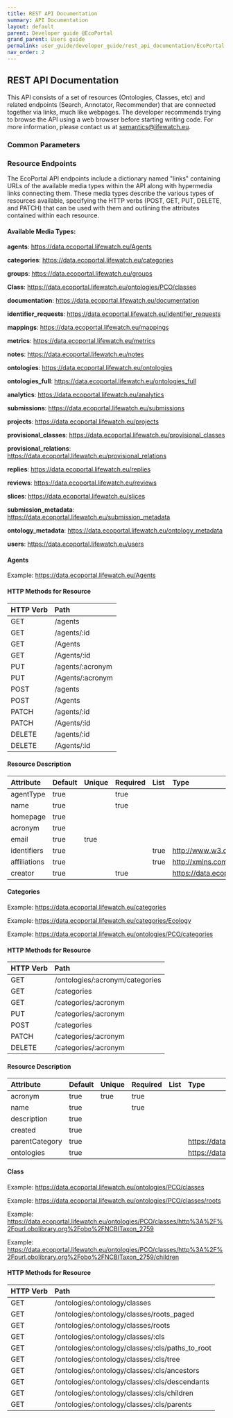 ```yaml
---
title: REST API Documentation
summary: API Documentation
layout: default
parent: Developer guide @EcoPortal
grand_parent: Users guide
permalink: user_guide/developer_guide/rest_api_documentation/EcoPortal
nav_order: 2
---
```



## REST API Documentation

This API consists of a set of resources (Ontologies, Classes, etc) and related endpoints (Search, Annotator, Recommender) that are connected together via links, much like webpages. The developer recommends trying to browse the API using a web browser before starting writing code.
For more information, please contact us at semantics@lifewatch.eu.

###	Common Parameters



###	Resource Endpoints

The EcoPortal API endpoints include a dictionary named "links" containing URLs of the available media types within the API along with hypermedia links connecting them. These media types describe the various types of resources available, specifying the HTTP verbs (POST, GET, PUT, DELETE, and PATCH) that can be used with them and outlining the attributes contained within each resource.

#### Available Media Types:

__agents__: https://data.ecoportal.lifewatch.eu/Agents

__categories__: https://data.ecoportal.lifewatch.eu/categories

__groups__: https://data.ecoportal.lifewatch.eu/groups

__Class__: https://data.ecoportal.lifewatch.eu/ontologies/PCO/classes

__documentation__: https://data.ecoportal.lifewatch.eu/documentation

__identifier_requests__: https://data.ecoportal.lifewatch.eu/identifier_requests

__mappings__: https://data.ecoportal.lifewatch.eu/mappings

__metrics__: https://data.ecoportal.lifewatch.eu/metrics

__notes__: https://data.ecoportal.lifewatch.eu/notes

__ontologies__: https://data.ecoportal.lifewatch.eu/ontologies

__ontologies_full__: https://data.ecoportal.lifewatch.eu/ontologies_full

__analytics__: https://data.ecoportal.lifewatch.eu/analytics

__submissions__: https://data.ecoportal.lifewatch.eu/submissions

__projects__: https://data.ecoportal.lifewatch.eu/projects

__provisional_classes__: https://data.ecoportal.lifewatch.eu/provisional_classes

__provisional_relations__: https://data.ecoportal.lifewatch.eu/provisional_relations

__replies__: https://data.ecoportal.lifewatch.eu/replies

__reviews__: https://data.ecoportal.lifewatch.eu/reviews

__slices__: https://data.ecoportal.lifewatch.eu/slices

__submission_metadata__: https://data.ecoportal.lifewatch.eu/submission_metadata

__ontology_metadata__: https://data.ecoportal.lifewatch.eu/ontology_metadata

__users__: https://data.ecoportal.lifewatch.eu/users

#### Agents

Example: https://data.ecoportal.lifewatch.eu/Agents

#### HTTP Methods for Resource

| HTTP Verb | Path             |
|:----------|:-----------------|
| GET       | /agents          | 
| GET       | /agents/:id      | 
| GET       | /Agents          | 
| GET       | /Agents/:id      | 
| PUT       | /agents/:acronym | 
| PUT       | /Agents/:acronym | 
| POST      | /agents          | 
| POST      | /Agents          | 
| PATCH     | /agents/:id      | 
| PATCH     | /Agents/:id      | 
| DELETE    | /agents/:id      | 
| DELETE    | /Agents/:id      | 

#### Resource Description

| Attribute     | Default | Unique | Required | List | Type                                                |
|:--------------|:--------|:-------|:---------|:-----|:----------------------------------------------------|
| agentType     | true    |        | true     |      |                                                     |
| name          | true    |        | true     |      |                                                     |
| homepage      | true    |        |          |      |                                                     |
| acronym       | true    |        |          |      |                                                     |
| email         | true    | true   |          |      |                                                     |
| identifiers   | true    |        |          | true | http://www.w3.org/ns/adms#Identifier                |
| affiliations  | true    |        |          | true | http://xmlns.com/foaf/0.1/Agent                     |
| creator       | true    |        | true     |      | https://data.ecoportal.lifewatch.eu/metadata/users  |

#### Categories

Example: https://data.ecoportal.lifewatch.eu/categories

Example: https://data.ecoportal.lifewatch.eu/categories/Ecology

Example: https://data.ecoportal.lifewatch.eu/ontologies/PCO/categories

#### HTTP Methods for Resource

| HTTP Verb | Path                            |
|:----------|:--------------------------------|
| GET       | /ontologies/:acronym/categories | 
| GET       | /categories                     | 
| GET       | /categories/:acronym            | 
| PUT       | /categories/:acronym            | 
| POST      | /categories                     | 
| PATCH     | /categories/:acronym            | 
| DELETE    | /categories/:acronym            | 



#### Resource Description

| Attribute      | Default | Unique | Required | List | Type                                                    |
|:---------------|:--------|:-------|:---------|:-----|:--------------------------------------------------------|
| acronym        | true    | true   | true     |      |                                                         |
| name           | true    |        | true     |      |                                                         |
| description    | true    |        |          |      |                                                         |
| created        | true    |        |          |      |                                                         |
| parentCategory | true    |        |          |      | https://data.ecoportal.lifewatch.eu/metadata/Categories |
| ontologies     | true    |        |          |      | https://data.ecoportal.lifewatch.eu/metadata/ontology   |

#### Class 

Example: https://data.ecoportal.lifewatch.eu/ontologies/PCO/classes

Example: https://data.ecoportal.lifewatch.eu/ontologies/PCO/classes/roots

Example: https://data.ecoportal.lifewatch.eu/ontologies/PCO/classes/http%3A%2F%2Fpurl.obolibrary.org%2Fobo%2FNCBITaxon_2759

Example: https://data.ecoportal.lifewatch.eu/ontologies/PCO/classes/http%3A%2F%2Fpurl.obolibrary.org%2Fobo%2FNCBITaxon_2759/children


#### HTTP Methods for Resource

| HTTP Verb | Path                                             |
|:----------|:-------------------------------------------------|
| GET       | /ontologies/:ontology/classes                    | 
| GET       | /ontologies/:ontology/classes/roots_paged        | 
| GET       | /ontologies/:ontology/classes/roots              | 
| GET       | /ontologies/:ontology/classes/:cls               | 
| GET       | /ontologies/:ontology/classes/:cls/paths_to_root | 
| GET       | /ontologies/:ontology/classes/:cls/tree          | 
| GET       | /ontologies/:ontology/classes/:cls/ancestors     | 
| GET       | /ontologies/:ontology/classes/:cls/descendants   | 
| GET       | /ontologies/:ontology/classes/:cls/children      | 
| GET       | /ontologies/:ontology/classes/:cls/parents       | 




